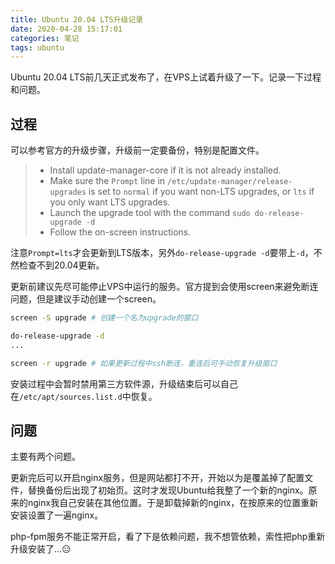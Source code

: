 ```yaml
---
title: Ubuntu 20.04 LTS升级记录
date: 2020-04-28 15:17:01
categories: 笔记
tags: ubuntu
---
```


Ubuntu 20.04 LTS前几天正式发布了，在VPS上试着升级了一下。记录一下过程和问题。  

## 过程

可以参考官方的升级步骤，升级前一定要备份，特别是配置文件。  

> - Install update-manager-core if it is not already installed.
> - Make sure the `Prompt` line in `/etc/update-manager/release-upgrades` is set to `normal` if you want non-LTS upgrades, or `lts` if you only  want LTS upgrades.
> - Launch the upgrade tool with the command `sudo do-release-upgrade -d`
> - Follow the on-screen instructions.  

注意`Prompt=lts`才会更新到LTS版本，另外`do-release-upgrade -d`要带上`-d`，不然检查不到20.04更新。  

更新前建议先尽可能停止VPS中运行的服务。官方提到会使用screen来避免断连问题，但是建议手动创建一个screen。  

```bash
screen -S upgrade # 创建一个名为upgrade的窗口

do-release-upgrade -d
...

screen -r upgrade # 如果更新过程中ssh断连，重连后可手动恢复升级窗口
```

安装过程中会暂时禁用第三方软件源，升级结束后可以自己在`/etc/apt/sources.list.d`中恢复。  

## 问题

主要有两个问题。  

更新完后可以开启nginx服务，但是网站都打不开，开始以为是覆盖掉了配置文件，替换备份后出现了初始页。这时才发现Ubuntu给我整了一个新的nginx。原来的nginx我自己安装在其他位置。于是卸载掉新的nginx，在按原来的位置重新安装设置了一遍nginx。  

php-fpm服务不能正常开启，看了下是依赖问题，我不想管依赖，索性把php重新升级安装了...😑